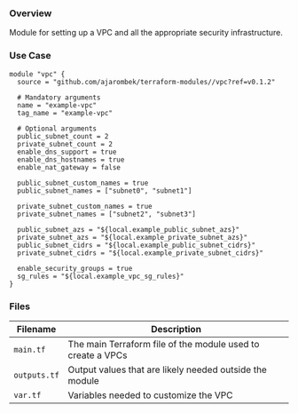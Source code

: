 ### Overview

Module for setting up a VPC and all the appropriate security infrastructure.

### Use Case

```hcl-terraform
module "vpc" {
  source = "github.com/ajarombek/terraform-modules//vpc?ref=v0.1.2"

  # Mandatory arguments
  name = "example-vpc"
  tag_name = "example-vpc"

  # Optional arguments
  public_subnet_count = 2
  private_subnet_count = 2
  enable_dns_support = true
  enable_dns_hostnames = true
  enable_nat_gateway = false

  public_subnet_custom_names = true
  public_subnet_names = ["subnet0", "subnet1"]

  private_subnet_custom_names = true
  private_subnet_names = ["subnet2", "subnet3"]

  public_subnet_azs = "${local.example_public_subnet_azs}"
  private_subnet_azs = "${local.example_private_subnet_azs}"
  public_subnet_cidrs = "${local.example_public_subnet_cidrs}"
  private_subnet_cidrs = "${local.example_private_subnet_cidrs}"

  enable_security_groups = true
  sg_rules = "${local.example_vpc_sg_rules}"
}
```

### Files

| Filename                 | Description                                                                 |
|--------------------------|-----------------------------------------------------------------------------|
| `main.tf`                | The main Terraform file of the module used to create a VPCs                 |
| `outputs.tf`             | Output values that are likely needed outside the module                     |
| `var.tf`                 | Variables needed to customize the VPC                                       |